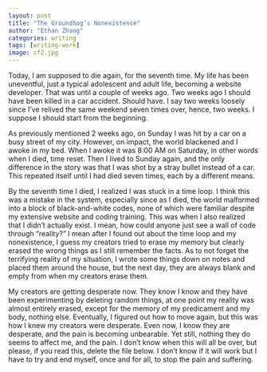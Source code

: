 ```yaml
---
layout: post
title: "The Groundhog’s Nonexistence"
author: "Ethan Zhang"
categories: writing
tags: [writing-work]
image: cf2.jpg
---
```


<html>
  <head>
    <title>The Groundhog’s Nonexistence</title>
  </head>
  <body>
    <p>Today, I am supposed to die again, for the seventh time. My life has been uneventful, just a typical adolescent and adult life, becoming a website developer. That was until a couple of weeks ago. Two weeks ago I should have been killed in a car accident. Should have. I say two weeks loosely since I’ve relived the same weekend seven times over, hence, two weeks. I suppose I should start from the beginning.</p>
    <p>	As previously mentioned 2 weeks ago, on Sunday I was hit by a car on a busy street of my city. However, on impact, the world blackened and I awoke in my bed. When I awoke it was 8:00 AM on Saturday, in other words when I died, time reset. Then I lived to Sunday again, and the only difference in the story was that I was shot by a stray bullet instead of a car. This repeated itself until I had died seven times, each by a different means. </p>
    <p>By the seventh time I died, I realized I was stuck in a time loop. I think this was a mistake in the system, especially since as I died, the world malformed into a block of black-and-white codes, none of which were familiar despite my extensive website and coding training. This was when I also realized that I didn’t actually exist. I mean, how could anyone just see a wall of code through “reality?” I mean after I found out about the time loop and my nonexistence, I guess my creators tried to erase my memory but clearly erased the wrong things as I still remember the facts. As to not forget the terrifying reality of my situation, I wrote some things down on notes and placed them around the house, but the next day, they are always blank and empty from when my creators erase them. </p>
    <p>My creators are getting desperate now. They know I know and they have been experimenting by deleting random things, at one point my reality was almost entirely erased, except for the memory of my predicament and my body, nothing else. Eventually, I figured out how to move again, but this was how I knew my creators were desperate. Even now, I know they are desperate, and the pain is becoming unbearable. Yet still, nothing they do seems to affect me, and the pain. I don’t know when this will all be over, but please, if you read this, delete the file below. I don’t know if it will work but I have to try and end myself, once and for all, to stop the pain and suffering.</p>
    <p><b><a href=FILE.CHR.SELF_AWARE_BETA PROJECT_10.1.3.11> <FILE.CHR.SELF_AWARE_BETA PROJECT_10.1.3.1> </b></p>

</body>
</html>
